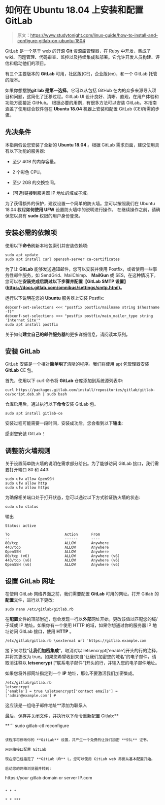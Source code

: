 # 如何在 Ubuntu 18.04 上安装和配置 GitLab

> 原文：<https://www.studytonight.com/linux-guide/how-to-install-and-configure-gitlab-on-ubuntu-1804>

GitLab 是一个基于 web 的开源 **Git** 资源库管理器，在 Ruby 中开发，集成了 wiki、问题管理、代码审查、监控以及持续集成和部署。它允许开发人员构建、评估和启动他们的项目。

有三个主要版本的 **GitLab** 可用，社区版(CE)，企业版(ee)，和一个 GitLab 托管的版本。

如果你想摆脱**git lab 是第一选择**。它可以从包括 GitHub 在内的众多来源导入项目和问题，这简化了迁移过程。GitLab UI 设计良好、清晰、直观，在用户体验和功能方面接近 GitHub。
根据必要的用例，有很多方法可以安装 GitLab。本指南涵盖了使用综合软件包在 **Ubuntu 18.04** 机器上安装和配置 GitLab (CE)所需的步骤。

## 先决条件

本指南假设您安装了全新的 **Ubuntu 18.04** 。根据 GitLab 需求页面，建议使用具有以下功能的服务器:

*   至少 4GB 的内存容量。

*   2 个彩色 CPU。
*   至少 2GB 的交换空间。
*   (可选)链接到服务器 IP 地址的域或子域。

为了获得额外的保护，建议设置一个简单的防火墙。您可以按照我们在 Ubuntu 18.04 教程**如何使用 UFW** 设置防火墙中的说明进行操作。
在继续操作之前，请确保您以具有 **sudo** 权限的用户身份登录。

## 安装必需的依赖项

使用以下**命令**刷新本地包索引并安装依赖项:

```
sudo apt update
sudo apt install curl openssh-server ca-certificates
```

为了让 **GitLab** 能够发送通知邮件，您可以安装并使用 Postfix，或者使用一些事务性邮件服务，如 SendGrid、MailChimp、 **MailGun** 或 SES，在这种情况下，您可以在**安装完成后跳过以下步骤并配置【GitLab SMTP 设置】(https://docs.gitlab.com/omnibus/settings/smtp.html)。**

运行以下说明在您的 **Ubuntu** 服务器上安装 Postfix:

```
debconf-set-selections <<< "postfix postfix/mailname string $(hostname -f)"
debconf-set-selections <<< "postfix postfix/main_mailer_type string 'Internet Site'"
sudo apt install postfix
```

关于如何**建立自己的邮件服务器**的更多详细信息，请阅读本系列。

## 安装 GitLab

GitLab 安装是一个相对**简单明了**清晰的程序。我们将使用 apt 包管理器安装 **GitLab** CE 包。

首先，使用以下 curl 命令将 **GitLab** 仓库添加到系统源列表中:

```
curl https://packages.gitlab.com/install/repositories/gitlab/gitlab-ce/script.deb.sh | sudo bash
```

仓库启用后，通过执行以下**命令**安装 GitLab 包。

```
sudo apt install gitlab-ce 
```

安装过程可能需要一段时间，安装成功后，您会看到以下**输出**:

感谢您安装 GitLab！

## 调整防火墙规则

关于设置简单防火墙的说明在需求部分给出。为了能够访问 GitLab 接口，我们需要打开端口 80 和 443:

```
sudo ufw allow OpenSSH
sudo ufw allow http
sudo ufw allow https
```

为确保相关端口处于打开状态，您可以通过以下方式验证防火墙的状态:

```
sudo ufw status
```

输出

```
Status: active

To                         Action      From
--                         ------      ----
80/tcp                     ALLOW       Anywhere
443/tcp                    ALLOW       Anywhere
OpenSSH                    ALLOW       Anywhere
80/tcp (v6)                ALLOW       Anywhere (v6)
443/tcp (v6)               ALLOW       Anywhere (v6)
OpenSSH (v6)               ALLOW       Anywhere (v6)
```

## 设置 GitLab 网址

在使用 GitLab 网络界面之前，我们需要配置 **GitLab** 可用的网址。打开 Gitlab 的**配置**文件，进行以下更改:

```
sudo nano /etc/gitlab/gitlab.rb 
```

在**配置**文件的顶部附近，您会发现一行以**外部**网址开始。更改该值以匹配您的域/子域或 IP 地址。如果你有一个使用 HTTP 的域，如果你想通过你的服务器 IP 地址访问 GitLab 接口，使用 **HTTP** 。

```
/etc/gitlab/gitlab.rb \sexternal url 'https://gitlab.example.com
```

接下来寻找“**让我们加密集成**”，取消对以 letsencrypt['enable']开头的行的注释，并将其更改为 true。如果您希望收到来自“让我们加密您的域名”的电子邮件，请取消注释以 **letsencrypt** [“联系电子邮件”]开头的行，并输入您的电子邮件地址。

如果您将外部网址指定到一个 **IP** 地址，那么不要激活我们加密集成。

```
/etc/gitlab/gitlab.rb
letsencrypt
['enable'] = true \sletsencrypt['contact emails'] = ['admin@example.com'] #
```

这应该是一组电子邮件地址**添加为联系人

最后，保存并关闭文件，并执行以下命令重新配置 Gitlab:**

 **```
sudo gitlab-ctl reconfigure 
```

该程序将修改你的 **GitLab** 设置，并产生一个免费的让我们加密 **SSL** 证书。

用网络接口配置 GitLab

现在您已经指定了 **GitLab UR** L，您可以使用 GitLab web 界面从基本配置开始。

启动您的网络浏览器并转到:

```
https://your gitlab domain or server IP.com
```

* * *

* * ***